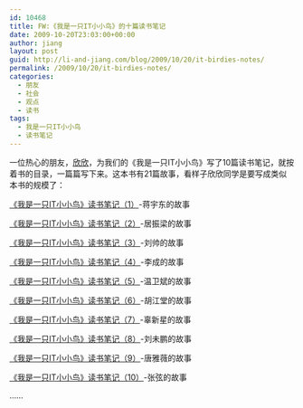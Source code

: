 ```yaml
---
id: 10468
title: FW:《我是一只IT小小鸟》的十篇读书笔记
date: 2009-10-20T23:03:00+00:00
author: jiang
layout: post
guid: http://li-and-jiang.com/blog/2009/10/20/it-birdies-notes/
permalink: /2009/10/20/it-birdies-notes/
categories:
  - 朋友
  - 社会
  - 观点
  - 读书
tags:
  - 我是一只IT小小鸟
  - 读书笔记
---
```

一位热心的朋友，[欣欣](http://xinxinworm.ycool.com)，为我们的《我是一只IT小小鸟》写了10篇读书笔记，就按着书的目录，一篇篇写下来。这本书有21篇故事，看样子欣欣同学是要写成类似本书的规模了：

[《我是一只IT小小鸟》读书笔记（1）](http://xinxinworm.ycool.com/post.3373417.html)-蒋宇东的故事

[《我是一只IT小小鸟》读书笔记（2）](http://xinxinworm.ycool.com/post.3381717.html)-居振梁的故事

[《我是一只IT小小鸟》读书笔记（3）](http://xinxinworm.ycool.com/post.3394665.html)-刘帅的故事

[《我是一只IT小小鸟》读书笔记（4）](http://xinxinworm.ycool.com/post.3396695.html)-李成的故事

[《我是一只IT小小鸟》读书笔记（5）](http://xinxinworm.ycool.com/post.3398652.html)-温卫斌的故事

[《我是一只IT小小鸟》读书笔记（6）](http://xinxinworm.ycool.com/post.3399252.html)-胡江堂的故事

[《我是一只IT小小鸟》读书笔记（7）](http://xinxinworm.ycool.com/post.3399824.html)-辜新星的故事

[《我是一只IT小小鸟》读书笔记（8）](http://xinxinworm.ycool.com/post.3402012.html)-刘未鹏的故事

[《我是一只IT小小鸟》读书笔记（9）](http://xinxinworm.ycool.com/post.3408625.html)-唐雅薇的故事

[《我是一只IT小小鸟》读书笔记（10）](http://xinxinworm.ycool.com/post.3413670.html)-张弦的故事

……